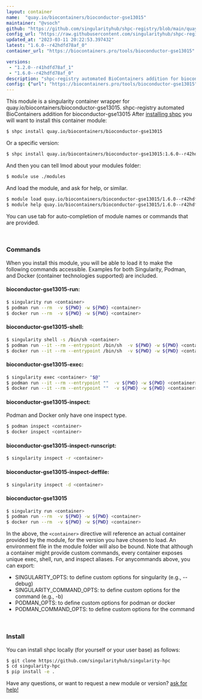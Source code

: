 ```yaml
---
layout: container
name:  "quay.io/biocontainers/bioconductor-gse13015"
maintainer: "@vsoch"
github: "https://github.com/singularityhub/shpc-registry/blob/main/quay.io/biocontainers/bioconductor-gse13015/container.yaml"
config_url: "https://raw.githubusercontent.com/singularityhub/shpc-registry/main/quay.io/biocontainers/bioconductor-gse13015/container.yaml"
updated_at: "2023-03-11 20:22:53.397432"
latest: "1.6.0--r42hdfd78af_0"
container_url: "https://biocontainers.pro/tools/bioconductor-gse13015"

versions:
 - "1.2.0--r41hdfd78af_1"
 - "1.6.0--r42hdfd78af_0"
description: "shpc-registry automated BioContainers addition for bioconductor-gse13015"
config: {"url": "https://biocontainers.pro/tools/bioconductor-gse13015", "maintainer": "@vsoch", "description": "shpc-registry automated BioContainers addition for bioconductor-gse13015", "latest": {"1.6.0--r42hdfd78af_0": "sha256:ad37197825e87689c3f0a1592b80fc9e7c66cb3a104db4627a3c368b24b9e37b"}, "tags": {"1.2.0--r41hdfd78af_1": "sha256:5b0ebe6c33ace410feb8ab42cf9a48ee04010474ff652095318a93bfa7308cf2", "1.6.0--r42hdfd78af_0": "sha256:ad37197825e87689c3f0a1592b80fc9e7c66cb3a104db4627a3c368b24b9e37b"}, "docker": "quay.io/biocontainers/bioconductor-gse13015"}
---
```


This module is a singularity container wrapper for quay.io/biocontainers/bioconductor-gse13015.
shpc-registry automated BioContainers addition for bioconductor-gse13015
After [installing shpc](#install) you will want to install this container module:


```bash
$ shpc install quay.io/biocontainers/bioconductor-gse13015
```

Or a specific version:

```bash
$ shpc install quay.io/biocontainers/bioconductor-gse13015:1.6.0--r42hdfd78af_0
```

And then you can tell lmod about your modules folder:

```bash
$ module use ./modules
```

And load the module, and ask for help, or similar.

```bash
$ module load quay.io/biocontainers/bioconductor-gse13015/1.6.0--r42hdfd78af_0
$ module help quay.io/biocontainers/bioconductor-gse13015/1.6.0--r42hdfd78af_0
```

You can use tab for auto-completion of module names or commands that are provided.

<br>

### Commands

When you install this module, you will be able to load it to make the following commands accessible.
Examples for both Singularity, Podman, and Docker (container technologies supported) are included.

#### bioconductor-gse13015-run:

```bash
$ singularity run <container>
$ podman run --rm  -v ${PWD} -w ${PWD} <container>
$ docker run --rm  -v ${PWD} -w ${PWD} <container>
```

#### bioconductor-gse13015-shell:

```bash
$ singularity shell -s /bin/sh <container>
$ podman run --it --rm --entrypoint /bin/sh  -v ${PWD} -w ${PWD} <container>
$ docker run --it --rm --entrypoint /bin/sh  -v ${PWD} -w ${PWD} <container>
```

#### bioconductor-gse13015-exec:

```bash
$ singularity exec <container> "$@"
$ podman run --it --rm --entrypoint ""  -v ${PWD} -w ${PWD} <container> "$@"
$ docker run --it --rm --entrypoint ""  -v ${PWD} -w ${PWD} <container> "$@"
```

#### bioconductor-gse13015-inspect:

Podman and Docker only have one inspect type.

```bash
$ podman inspect <container>
$ docker inspect <container>
```

#### bioconductor-gse13015-inspect-runscript:

```bash
$ singularity inspect -r <container>
```

#### bioconductor-gse13015-inspect-deffile:

```bash
$ singularity inspect -d <container>
```



#### bioconductor-gse13015

```bash
$ singularity run <container>
$ podman run --rm  -v ${PWD} -w ${PWD} <container>
$ docker run --rm  -v ${PWD} -w ${PWD} <container>
```


In the above, the `<container>` directive will reference an actual container provided
by the module, for the version you have chosen to load. An environment file in the
module folder will also be bound. Note that although a container
might provide custom commands, every container exposes unique exec, shell, run, and
inspect aliases. For anycommands above, you can export:

 - SINGULARITY_OPTS: to define custom options for singularity (e.g., --debug)
 - SINGULARITY_COMMAND_OPTS: to define custom options for the command (e.g., -b)
 - PODMAN_OPTS: to define custom options for podman or docker
 - PODMAN_COMMAND_OPTS: to define custom options for the command

<br>

### Install

You can install shpc locally (for yourself or your user base) as follows:

```bash
$ git clone https://github.com/singularityhub/singularity-hpc
$ cd singularity-hpc
$ pip install -e .
```

Have any questions, or want to request a new module or version? [ask for help!](https://github.com/singularityhub/singularity-hpc/issues)